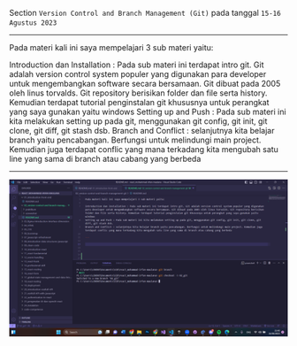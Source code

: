 Section `Version Control and Branch Management (Git)` pada tanggal `15-16 Agustus 2023`

---

Pada materi kali ini saya mempelajari 3 sub materi yaitu:

Introduction dan Installation : Pada sub materi ini terdapat intro git. Git adalah version control system populer yang digunakan para developer untuk mengembangkan software secara bersamaan. Git dibuat pada 2005 oleh linus torvalds. Git repository berisikan folder dan file serta history. Kemudian terdapat tutorial penginstalan git khususnya untuk perangkat yang saya gunakan yaitu windows
Setting up and Push : Pada sub materi ini kita melakukan setting up pada git, menggunakan git config, git init, git clone, git diff, git stash dsb.
Branch and Conflict : selanjutnya kita belajar branch yaitu pencabangan. Berfungsi untuk melindungi main project. Kemudian juga terdapat conflic yang mana terkadang kita mengubah satu line yang sama di branch atau cabang yang berbeda

---

![TEST](<Screenshot (1662).png>) 



